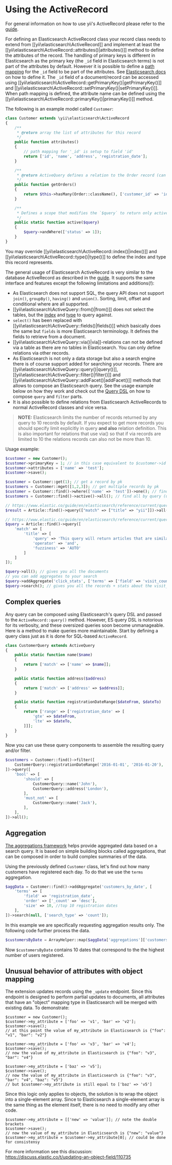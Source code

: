 Using the ActiveRecord
======================

For general information on how to use yii's ActiveRecord please refer to the [guide](https://github.com/yiisoft/yii2/blob/master/docs/guide/db-active-record.md).

For defining an Elasticsearch ActiveRecord class your record class needs to extend from [[yii\elasticsearch\ActiveRecord]] and
implement at least the [[yii\elasticsearch\ActiveRecord::attributes()|attributes()]] method to define the attributes of the record.
The handling of primary keys is different in Elasticsearch as the primary key (the `_id` field in Elasticsearch terms)
is not part of the attributes by default. However it is possible to define a [path mapping](https://www.elastic.co/guide/en/elasticsearch/reference/current/mapping-id-field.html)
for the `_id` field to be part of the attributes.
See [Elasticsearch docs](https://www.elastic.co/guide/en/elasticsearch/reference/current/mapping-id-field.html) on how to define it.
The `_id` field of a document/record can be accessed using [[yii\elasticsearch\ActiveRecord::getPrimaryKey()|getPrimaryKey()]] and
[[yii\elasticsearch\ActiveRecord::setPrimaryKey()|setPrimaryKey()]].
When path mapping is defined, the attribute name can be defined using the [[yii\elasticsearch\ActiveRecord::primaryKey()|primaryKey()]] method.

The following is an example model called `Customer`:

```php
class Customer extends \yii\elasticsearch\ActiveRecord
{
    /**
     * @return array the list of attributes for this record
     */
    public function attributes()
    {
        // path mapping for '_id' is setup to field 'id'
        return ['id', 'name', 'address', 'registration_date'];
    }

    /**
     * @return ActiveQuery defines a relation to the Order record (can be in other database, e.g. redis or sql)
     */
    public function getOrders()
    {
        return $this->hasMany(Order::className(), ['customer_id' => 'id'])->orderBy('id');
    }

    /**
     * Defines a scope that modifies the `$query` to return only active(status = 1) customers
     */
    public static function active($query)
    {
        $query->andWhere(['status' => 1]);
    }
}
```

You may override [[yii\elasticsearch\ActiveRecord::index()|index()]] and [[yii\elasticsearch\ActiveRecord::type()|type()]]
to define the index and type this record represents.

The general usage of Elasticsearch ActiveRecord is very similar to the database ActiveRecord as described in the
[guide](https://github.com/yiisoft/yii2/blob/master/docs/guide/active-record.md).
It supports the same interface and features except the following limitations and additions(*!*):

- As Elasticsearch does not support SQL, the query API does not support `join()`, `groupBy()`, `having()` and `union()`.
  Sorting, limit, offset and conditional where are all supported.
- [[yii\elasticsearch\ActiveQuery::from()|from()]] does not select the tables, but the
  [index](https://www.elastic.co/guide/en/elasticsearch/reference/current/glossary.html#glossary-index)
  and [type](https://www.elastic.co/guide/en/elasticsearch/reference/current/glossary.html#glossary-type) to query against.
- `select()` has been replaced with [[yii\elasticsearch\ActiveQuery::fields()|fields()]] which basically does the same but
  `fields` is more Elasticsearch terminology.
  It defines the fields to retrieve from a document.
- [[yii\elasticsearch\ActiveQuery::via()|via]]-relations can not be defined via a table as there are no tables in Elasticsearch. You can only define relations via other records.
- As Elasticsearch is not only a data storage but also a search engine there is of course support added for searching your records.
  There are
  [[yii\elasticsearch\ActiveQuery::query()|query()]],
  [[yii\elasticsearch\ActiveQuery::filter()|filter()]] and
  [[yii\elasticsearch\ActiveQuery::addFacet()|addFacet()]] methods that allows to compose an Elasticsearch query.
  See the usage example below on how they work and check out the [Query DSL](https://www.elastic.co/guide/en/elasticsearch/reference/current/query-dsl.html)
  on how to compose `query` and `filter` parts.
- It is also possible to define relations from Elasticsearch ActiveRecords to normal ActiveRecord classes and vice versa.

> **NOTE:** Elasticsearch limits the number of records returned by any query to 10 records by default.
> If you expect to get more records you should specify limit explicitly in query **and also** relation definition.
> This is also important for relations that use via() so that if via records are limited to 10
> the relations records can also not be more than 10.


Usage example:

```php
$customer = new Customer();
$customer->primaryKey = 1; // in this case equivalent to $customer->id = 1;
$customer->attributes = ['name' => 'test'];
$customer->save();

$customer = Customer::get(1); // get a record by pk
$customers = Customer::mget([1,2,3]); // get multiple records by pk
$customer = Customer::find()->where(['name' => 'test'])->one(); // find by query, note that you need to configure mapping for this field in order to find records properly
$customers = Customer::find()->active()->all(); // find all by query (using the `active` scope)

// https://www.elastic.co/guide/en/elasticsearch/reference/current/query-dsl-match-query.html
$result = Article::find()->query(["match" => ["title" => "yii"]])->all(); // articles whose title contains "yii"

// https://www.elastic.co/guide/en/elasticsearch/reference/current/query-dsl-match-query.html#query-dsl-match-query-fuzziness
$query = Article::find()->query([
    'match' => [
        'title' => [
            'query' => 'This query will return articles that are similar to this text :-)',
            'operator' => 'and',
            'fuzziness' => 'AUTO'
        ]
    ]
]);

$query->all(); // gives you all the documents
// you can add aggregates to your search
$query->addAggregate('click_stats', ['terms' => ['field' => 'visit_count']]);
$query->search(); // gives you all the records + stats about the visit_count field. e.g. mean, sum, min, max etc...
```

## Complex queries

Any query can be composed using Elasticsearch's query DSL and passed to the `ActiveRecord::query()` method. However, ES query DSL is notorious for its verbosity, and these oversized queries soon become unmanageable.
Here is a method to make queries more maintainable. Start by defining a query class just as it is done for SQL-based `ActiveRecord`.

```php
class CustomerQuery extends ActiveQuery
{
    public static function name($name)
    {
        return ['match' => ['name' => $name]];
    }

    public static function address($address)
    {
        return ['match' => ['address' => $address]];
    }

    public static function registrationDateRange($dateFrom, $dateTo)
    {
        return ['range' => ['registration_date' => [
            'gte' => $dateFrom,
            'lte' => $dateTo,
        ]]];
    }
}

```

Now you can use these query components to assemble the resulting query and/or filter.

```php
$customers = Customer::find()->filter([
    CustomerQuery::registrationDateRange('2016-01-01', '2016-01-20'),
])->query([
    'bool' => [
        'should' => [
            CustomerQuery::name('John'),
            CustomerQuery::address('London'),
        ],
        'must_not' => [
            CustomerQuery::name('Jack'),
        ],
    ],
])->all();
```

## Aggregation

[The aggregations framework](https://www.elastic.co/guide/en/elasticsearch/reference/current/search-aggregations.html) helps provide aggregated data based on a search query. It is based on simple building blocks called aggregations, that can be composed in order to build complex summaries of the data.  

Using the previously defined `Customer` class, let's find out how many customers have registered each day. To do that we use the `terms` aggregation.


```php
$aggData = Customer::find()->addAggregate('customers_by_date', [
    'terms' => [
        'field' => 'registration_date',
        'order' => ['_count' => 'desc'],
        'size' => 10, //top 10 registration dates
    ],
])->search(null, ['search_type' => 'count']);

```

In this example we are specifically requesting aggregation results only. The following code further process the data.

```php
$customersByDate = ArrayHelper::map($aggData['aggregations']['customers_by_date']['buckets'], 'key', 'doc_count');
```

Now `$customersByDate` contains 10 dates that correspond to the the highest number of users registered.


## Unusual behavior of attributes with object mapping

The extension updates records using the `_update` endpoint. Since this endpoint is designed to perform partial updates to documents, all attributes that have an "object" mapping type in Elasticsearch will be merged with existing data. To demonstrate:

```
$customer = new Customer();
$customer->my_attribute = ['foo' => 'v1', 'bar' => 'v2'];
$customer->save();
// at this point the value of my_attribute in Elasticsearch is {"foo": "v1", "bar": "v2"}

$customer->my_attribute = ['foo' => 'v3', 'bar' => 'v4'];
$customer->save();
// now the value of my_attribute in Elasticsearch is {"foo": "v3", "bar": "v4"}

$customer->my_attribute = ['baz' => 'v5'];
$customer->save();
// now the value of my_attribute in Elasticsearch is {"foo": "v3", "bar": "v4", "baz": "v5"}
// but $customer->my_attribute is still equal to ['baz' => 'v5']
```

Since this logic only applies to objects, the solution is to wrap the object into a single-element array. Since to Elasticsearch a single-element array is the same thing as the element itself, there is no need to modify any other code.

```
$customer->my_attribute = [['new' => 'value']]; // note the double brackets
$customer->save();
// now the value of my_attribute in Elasticsearch is {"new": "value"}
$customer->my_attribute = $customer->my_attribute[0]; // could be done for consistensy
```

For more information see this discussion:
https://discuss.elastic.co/t/updating-an-object-field/110735
